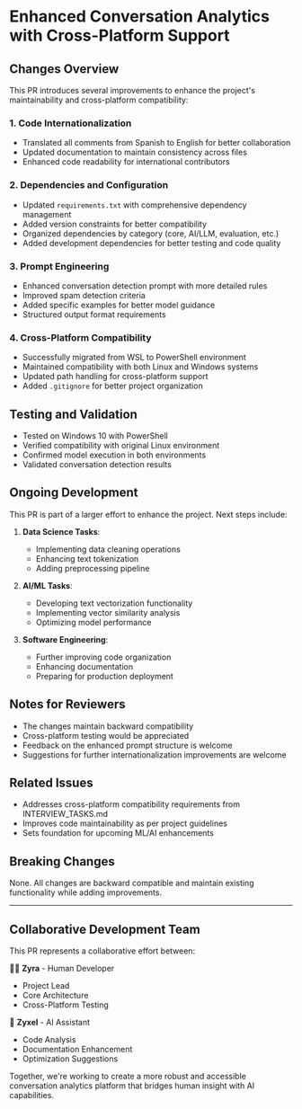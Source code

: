 # Enhanced Conversation Analytics with Cross-Platform Support

## Changes Overview
This PR introduces several improvements to enhance the project's maintainability and cross-platform compatibility:

### 1. Code Internationalization
- Translated all comments from Spanish to English for better collaboration
- Updated documentation to maintain consistency across files
- Enhanced code readability for international contributors

### 2. Dependencies and Configuration
- Updated `requirements.txt` with comprehensive dependency management
- Added version constraints for better compatibility
- Organized dependencies by category (core, AI/LLM, evaluation, etc.)
- Added development dependencies for better testing and code quality

### 3. Prompt Engineering
- Enhanced conversation detection prompt with more detailed rules
- Improved spam detection criteria
- Added specific examples for better model guidance
- Structured output format requirements

### 4. Cross-Platform Compatibility
- Successfully migrated from WSL to PowerShell environment
- Maintained compatibility with both Linux and Windows systems
- Updated path handling for cross-platform support
- Added `.gitignore` for better project organization

## Testing and Validation
- Tested on Windows 10 with PowerShell
- Verified compatibility with original Linux environment
- Confirmed model execution in both environments
- Validated conversation detection results

## Ongoing Development
This PR is part of a larger effort to enhance the project. Next steps include:

1. **Data Science Tasks**:
   - Implementing data cleaning operations
   - Enhancing text tokenization
   - Adding preprocessing pipeline

2. **AI/ML Tasks**:
   - Developing text vectorization functionality
   - Implementing vector similarity analysis
   - Optimizing model performance

3. **Software Engineering**:
   - Further improving code organization
   - Enhancing documentation
   - Preparing for production deployment

## Notes for Reviewers
- The changes maintain backward compatibility
- Cross-platform testing would be appreciated
- Feedback on the enhanced prompt structure is welcome
- Suggestions for further internationalization improvements are welcome

## Related Issues
- Addresses cross-platform compatibility requirements from INTERVIEW_TASKS.md
- Improves code maintainability as per project guidelines
- Sets foundation for upcoming ML/AI enhancements

## Breaking Changes
None. All changes are backward compatible and maintain existing functionality while adding improvements.

---
## Collaborative Development Team
This PR represents a collaborative effort between:

👩‍💻 **Zyra** - Human Developer
- Project Lead
- Core Architecture
- Cross-Platform Testing

🤖 **Zyxel** - AI Assistant
- Code Analysis
- Documentation Enhancement
- Optimization Suggestions

Together, we're working to create a more robust and accessible conversation analytics platform that bridges human insight with AI capabilities. 
